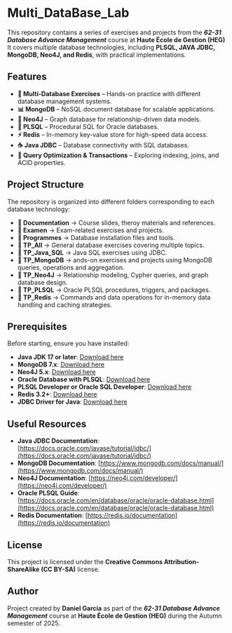 # Multi_DataBase_Lab

This repository contains a series of exercises and projects from the ***62-31 Database Advance Management*** course at **Haute École de Gestion (HEG)** It covers multiple database technologies, including **PLSQL, JAVA JDBC, MongoDB, Neo4J, and Redis**, with practical implementations.

## Features

- **📂 Multi-Database Exercises** – Hands-on practice with different database management systems.
- **📊 MongoDB** – NoSQL document database for scalable applications.
- **🔗 Neo4J** – Graph database for relationship-driven data models.
- **📜 PLSQL** – Procedural SQL for Oracle databases.
- **⚡ Redis** – In-memory key-value store for high-speed data access.
- **☕ Java JDBC** – Database connectivity with SQL databases.
- **📝 Query Optimization & Transactions** – Exploring indexing, joins, and ACID properties.

## Project Structure

The repository is organized into different folders corresponding to each database technology:

- **📁 Documentation** → Course slides, theroy materials and references.
- **📁 Examen** → Exam-related exercises and projects.
- **📁 Programmes** → Database installation files and tools.
- **📁 TP_All** → General database exercises covering multiple topics.
- **📁 TP_Java_SQL** → Java SQL exercises using JDBC.
- **📁 TP_MongoDB** → ands-on exercises and projects using MongoDB queries, operations and aggregation.
- **📁 TP_Neo4J** → Relationship modeling, Cypher queries, and graph database design.
- **📁 TP_PLSQL** → Oracle PLSQL procedures, triggers, and packages.
- **📁 TP_Redis** → Commands and data operations for in-memory data handling and caching strategies.

## Prerequisites

Before starting, ensure you have installed:

- **Java JDK 17 or later**: [Download here](https://jdk.java.net/)
- **MongoDB 7.x**: [Download here](https://www.mongodb.com/try/download/community)
- **Neo4J 5.x**: [Download here](https://neo4j.com/download/)
- **Oracle Database with PLSQL**: [Download here](https://www.oracle.com/database/)
- **PLSQL Developer or Oracle SQL Developer**: [Download here](https://www.oracle.com/tools/downloads/sqldev-downloads.html)
- **Redis 3.2+**: [Download here](https://redis.io/download)
- **JDBC Driver for Java**: [Download here](https://www.oracle.com/database/technologies/appdev/jdbc.html)


## Useful Resources

- **Java JDBC Documentation**: [https://docs.oracle.com/javase/tutorial/jdbc/](https://docs.oracle.com/javase/tutorial/jdbc/)
- **MongoDB Documentation**: [https://www.mongodb.com/docs/manual/](https://www.mongodb.com/docs/manual/)
- **Neo4J Documentation**: [https://neo4j.com/developer/](https://neo4j.com/developer/)
- **Oracle PLSQL Guide**: [https://docs.oracle.com/en/database/oracle/oracle-database.html](https://docs.oracle.com/en/database/oracle/oracle-database.html)
- **Redis Documentation**: [https://redis.io/documentation](https://redis.io/documentation)

## License

This project is licensed under the **Creative Commons Attribution-ShareAlike (CC BY-SA)** license.  

## Author

Project created by **Daniel Garcia** as part of the ***62-31 Database Advance Management*** course at **Haute École de Gestion (HEG)** during the Autumn semester of 2025.